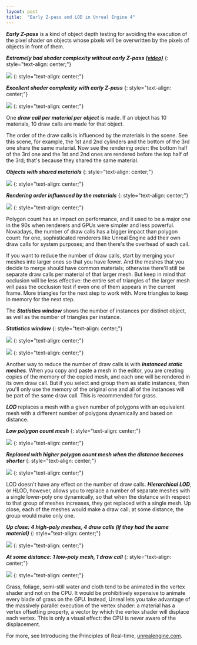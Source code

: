 ```yaml
---
layout: post
title:  "Early Z-pass and LOD in Unreal Engine 4"
---
```

***Early Z-pass*** is a kind of object depth testing for avoiding the execution of the pixel shader on objects whose pixels will be overwritten by the pixels of objects in front of them.

***Extremely bad shader complexity without early Z-pass [(video)](https://www.youtube.com/watch?v=aPo8FsZzF4w&ab_channel=Steve%27sTutorials)***
{: style="text-align: center;"}

![](/assets/img/blog/2020-04-26-early-z-pass-and-lod-in-ue4/1.png)
{: style="text-align: center;"}

***Excellent shader complexity with early Z-pass***
{: style="text-align: center;"}

![](/assets/img/blog/2020-04-26-early-z-pass-and-lod-in-ue4/2.png)
{: style="text-align: center;"}

One ***draw call per material per object*** is made. If an object has 10 materials, 10 draw calls are made for that object.

The order of the draw calls is influenced by the materials in the scene. See this scene, for example, the 1st and 2nd cylinders and the bottom of the 3rd one share the same material. Now see the rendering order: the bottom half of the 3rd one and the 1st and 2nd ones are rendered before the top half of the 3rd; that's because they shared the same material.

***Objects with shared materials***
{: style="text-align: center;"}

![](/assets/img/blog/2020-04-26-early-z-pass-and-lod-in-ue4/3.png)
{: style="text-align: center;"}

***Rendering order influenced by the materials***
{: style="text-align: center;"}

![](/assets/img/blog/2020-04-26-early-z-pass-and-lod-in-ue4/4.png)
{: style="text-align: center;"}

Polygon count has an impact on performance, and it used to be a major one in the 90s when renderers and GPUs were simpler and less powerful. Nowadays, the number of draw calls has a bigger impact than polygon count: for one, sophisticated renderers like Unreal Engine add their own draw calls for system purposes; and then there's the overhead of each call.

If you want to reduce the number of draw calls, start by merging your meshes into larger ones so that you have fewer. And the meshes that you decide to merge should have common materials; otherwise there'll still be separate draw calls per material of that larger mesh. But keep in mind that occlusion will be  less effective: the entire set of triangles of the larger mesh will pass the occlusion test if even one of them appears in the current frame. More triangles for the next step to work with. More triangles to keep in memory for the next step.

The ***Statistics window*** shows the number of instances per distinct object, as well as the number of triangles per instance.

***Statistics window***
{: style="text-align: center;"}

![](/assets/img/blog/2020-04-26-early-z-pass-and-lod-in-ue4/5.png)
{: style="text-align: center;"}

![](/assets/img/blog/2020-04-26-early-z-pass-and-lod-in-ue4/6.png)
{: style="text-align: center;"}

Another way to reduce the number of draw calls is with ***instanced static meshes***. When you copy and paste a mesh in the editor, you are creating copies of the memory of the copied mesh, and each one will be rendered in its own draw call. But if you select and group them as static instances, then you'll only use the memory of the original one and all of the instances will be part of the same draw call. This is recommended for grass.

***LOD*** replaces a mesh with a given number of polygons with an equivalent mesh with a different number of polygons dynamically and based on distance.

***Low polygon count mesh***
{: style="text-align: center;"}

![](/assets/img/blog/2020-04-26-early-z-pass-and-lod-in-ue4/7.png)
{: style="text-align: center;"}

***Replaced with higher polygon count mesh when the distance becomes shorter***
{: style="text-align: center;"}

![](/assets/img/blog/2020-04-26-early-z-pass-and-lod-in-ue4/8.png)
{: style="text-align: center;"}

LOD doesn't have any effect on the number of draw calls. ***Hierarchical LOD***, or HLOD, however, allows you to replace a number of separate meshes with a single lower-poly one dynamically, so that when the distance with respect to that group of meshes increases, they get replaced with a single mesh. Up close, each of the meshes would make a draw call; at some distance, the group would make only one.

***Up close: 4 high-poly meshes, 4 draw calls (if they had the same material)***
{: style="text-align: center;"}

![](/assets/img/blog/2020-04-26-early-z-pass-and-lod-in-ue4/9.png)
{: style="text-align: center;"}

***At some distance: 1 low-poly mesh, 1 draw call***
{: style="text-align: center;"}

![](/assets/img/blog/2020-04-26-early-z-pass-and-lod-in-ue4/10.png)
{: style="text-align: center;"}

Grass, foliage, semi-still water and cloth tend to be animated in the vertex shader and not on the CPU. It would be prohibitively expensive to animate every blade of grass on the GPU. Instead, Unreal lets you take advantage of the massively parallel execution of the vertex shader: a material has a vertex offsetting property, a vector by which the vertex shader will displace each vertex. This is only a visual effect: the CPU is never aware of the displacement.

For more, see Introducing the Principles of Real-time, [unrealengine.com](https://www.unrealengine.com/en-US/onlinelearning-courses).